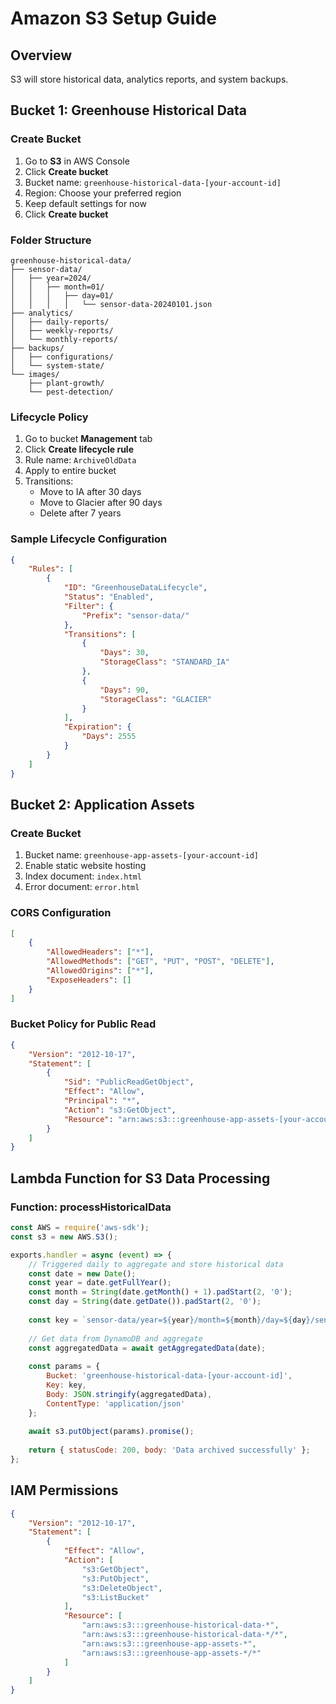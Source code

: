 
# Amazon S3 Setup Guide

## Overview
S3 will store historical data, analytics reports, and system backups.

## Bucket 1: Greenhouse Historical Data

### Create Bucket
1. Go to **S3** in AWS Console
2. Click **Create bucket**
3. Bucket name: `greenhouse-historical-data-[your-account-id]`
4. Region: Choose your preferred region
5. Keep default settings for now
6. Click **Create bucket**

### Folder Structure
```
greenhouse-historical-data/
├── sensor-data/
│   ├── year=2024/
│   │   ├── month=01/
│   │   │   ├── day=01/
│   │   │   │   └── sensor-data-20240101.json
├── analytics/
│   ├── daily-reports/
│   ├── weekly-reports/
│   └── monthly-reports/
├── backups/
│   ├── configurations/
│   └── system-state/
└── images/
    ├── plant-growth/
    └── pest-detection/
```

### Lifecycle Policy
1. Go to bucket **Management** tab
2. Click **Create lifecycle rule**
3. Rule name: `ArchiveOldData`
4. Apply to entire bucket
5. Transitions:
   - Move to IA after 30 days
   - Move to Glacier after 90 days
   - Delete after 7 years

### Sample Lifecycle Configuration
```json
{
    "Rules": [
        {
            "ID": "GreenhouseDataLifecycle",
            "Status": "Enabled",
            "Filter": {
                "Prefix": "sensor-data/"
            },
            "Transitions": [
                {
                    "Days": 30,
                    "StorageClass": "STANDARD_IA"
                },
                {
                    "Days": 90,
                    "StorageClass": "GLACIER"
                }
            ],
            "Expiration": {
                "Days": 2555
            }
        }
    ]
}
```

## Bucket 2: Application Assets

### Create Bucket
1. Bucket name: `greenhouse-app-assets-[your-account-id]`
2. Enable static website hosting
3. Index document: `index.html`
4. Error document: `error.html`

### CORS Configuration
```json
[
    {
        "AllowedHeaders": ["*"],
        "AllowedMethods": ["GET", "PUT", "POST", "DELETE"],
        "AllowedOrigins": ["*"],
        "ExposeHeaders": []
    }
]
```

### Bucket Policy for Public Read
```json
{
    "Version": "2012-10-17",
    "Statement": [
        {
            "Sid": "PublicReadGetObject",
            "Effect": "Allow",
            "Principal": "*",
            "Action": "s3:GetObject",
            "Resource": "arn:aws:s3:::greenhouse-app-assets-[your-account-id]/*"
        }
    ]
}
```

## Lambda Function for S3 Data Processing

### Function: processHistoricalData
```javascript
const AWS = require('aws-sdk');
const s3 = new AWS.S3();

exports.handler = async (event) => {
    // Triggered daily to aggregate and store historical data
    const date = new Date();
    const year = date.getFullYear();
    const month = String(date.getMonth() + 1).padStart(2, '0');
    const day = String(date.getDate()).padStart(2, '0');
    
    const key = `sensor-data/year=${year}/month=${month}/day=${day}/sensor-data-${year}${month}${day}.json`;
    
    // Get data from DynamoDB and aggregate
    const aggregatedData = await getAggregatedData(date);
    
    const params = {
        Bucket: 'greenhouse-historical-data-[your-account-id]',
        Key: key,
        Body: JSON.stringify(aggregatedData),
        ContentType: 'application/json'
    };
    
    await s3.putObject(params).promise();
    
    return { statusCode: 200, body: 'Data archived successfully' };
};
```

## IAM Permissions
```json
{
    "Version": "2012-10-17",
    "Statement": [
        {
            "Effect": "Allow",
            "Action": [
                "s3:GetObject",
                "s3:PutObject",
                "s3:DeleteObject",
                "s3:ListBucket"
            ],
            "Resource": [
                "arn:aws:s3:::greenhouse-historical-data-*",
                "arn:aws:s3:::greenhouse-historical-data-*/*",
                "arn:aws:s3:::greenhouse-app-assets-*",
                "arn:aws:s3:::greenhouse-app-assets-*/*"
            ]
        }
    ]
}
```
